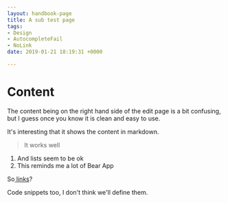 ```yaml
---
layout: handbook-page
title: A sub test page
tags:
- Design
- AutocompleteFail
- NoLink
date: 2019-01-21 18:19:31 +0000

---
```

# Content

The content being on the right hand side of the edit page is a bit confusing, but I guess once you know it is clean and easy to use.

It's interesting that it shows the content in markdown.

> It works well

1. And lists seem to be ok
2. This reminds me a lot of Bear App

So[ links](goggle.com "Link")?

Code snippets too, I don't think we'll define them. 